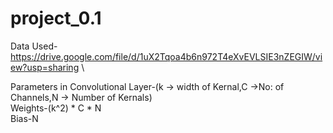# project_0.1

Data Used-
https://drive.google.com/file/d/1uX2Tqoa4b6n972T4eXvEVLSIE3nZEGIW/view?usp=sharing  \

Parameters in Convolutional Layer-(k -> width of Kernal,C ->No: of Channels,N -> Number of Kernals) \
Weights-(k^2)  * C * N \
Bias-N 


